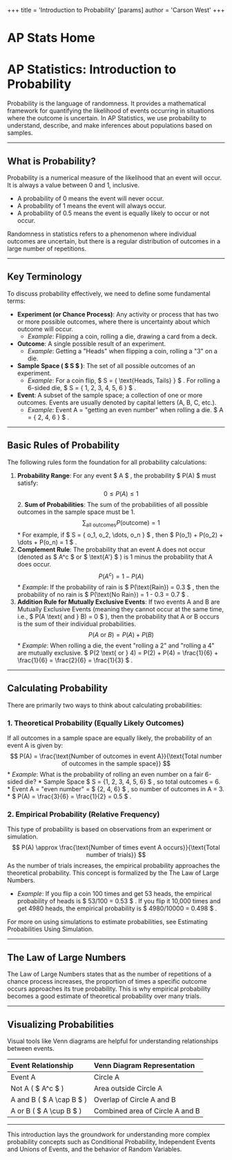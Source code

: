 +++
 title = 'Introduction to Probability'
[params]
	author = 'Carson West'
+++
# AP Stats Home
# AP Statistics: Introduction to Probability

Probability is the language of randomness. It provides a mathematical framework for quantifying the likelihood of events occurring in situations where the outcome is uncertain. In AP Statistics, we use probability to understand, describe, and make inferences about populations based on samples.

---

## What is Probability?

Probability is a numerical measure of the likelihood that an event will occur. It is always a value between 0 and 1, inclusive.
*   A probability of 0 means the event will never occur.
*   A probability of 1 means the event will always occur.
*   A probability of 0.5 means the event is equally likely to occur or not occur.

Randomness in statistics refers to a phenomenon where individual outcomes are uncertain, but there is a regular distribution of outcomes in a large number of repetitions.

---

## Key Terminology

To discuss probability effectively, we need to define some fundamental terms:

*   **Experiment (or Chance Process)**: Any activity or process that has two or more possible outcomes, where there is uncertainty about which outcome will occur.
    *   *Example*: Flipping a coin, rolling a die, drawing a card from a deck.
*   **Outcome**: A single possible result of an experiment.
    *   *Example*: Getting a "Heads" when flipping a coin, rolling a "3" on a die.
*   **Sample Space ( $ S $ )**: The set of all possible outcomes of an experiment.
    *   *Example*: For a coin flip,  $ S = \{ \text{Heads, Tails} \} $ . For rolling a 6-sided die,  $ S = \{ 1, 2, 3, 4, 5, 6 \} $ .
*   **Event**: A subset of the sample space; a collection of one or more outcomes. Events are usually denoted by capital letters (A, B, C, etc.).
    *   *Example*: Event A = "getting an even number" when rolling a die.  $ A = \{ 2, 4, 6 \} $ .

---

## Basic Rules of Probability

The following rules form the foundation for all probability calculations:

1.  **Probability Range**: For any event  $ A $ , the probability  $ P(A) $  must satisfy:
     $$ 0 \le P(A) \le 1 $$  2.  **Sum of Probabilities**: The sum of the probabilities of all possible outcomes in the sample space must be 1.
     $$  \sum_{\text{all outcomes}} P(\text{outcome}) = 1  $$      *   For example, if  $ S = \{ o_1, o_2, \dots, o_n \} $ , then  $ P(o_1) + P(o_2) + \dots + P(o_n) = 1 $ .
3.  **Complement Rule**: The probability that an event A does not occur (denoted as  $ A^c $  or  $ \text{A'} $ ) is 1 minus the probability that A does occur.
     $$  P(A^c) = 1 - P(A)  $$      *   *Example*: If the probability of rain is  $ P(\text{Rain}) = 0.3 $ , then the probability of no rain is  $ P(\text{No Rain}) = 1 - 0.3 = 0.7 $ .
4.  **Addition Rule for Mutually Exclusive Events**: If two events A and B are Mutually Exclusive Events (meaning they cannot occur at the same time, i.e.,  $ P(A \text{ and } B) = 0 $ ), then the probability that A or B occurs is the sum of their individual probabilities.
     $$  P(A \text{ or } B) = P(A) + P(B)  $$      *   *Example*: When rolling a die, the event "rolling a 2" and "rolling a 4" are mutually exclusive.  $ P(2 \text{ or } 4) = P(2) + P(4) = \frac{1}{6} + \frac{1}{6} = \frac{2}{6} = \frac{1}{3} $ .

---

## Calculating Probability

There are primarily two ways to think about calculating probabilities:

### 1. Theoretical Probability (Equally Likely Outcomes)

If all outcomes in a sample space are equally likely, the probability of an event A is given by:
 $$  P(A) = \frac{\text{Number of outcomes in event A}}{\text{Total number of outcomes in the sample space}}  $$  *   *Example*: What is the probability of rolling an even number on a fair 6-sided die?
    *   Sample Space  $ S = \{1, 2, 3, 4, 5, 6\} $ , so total outcomes = 6.
    *   Event A = "even number" =  $ \{2, 4, 6\} $ , so number of outcomes in A = 3.
    *    $ P(A) = \frac{3}{6} = \frac{1}{2} = 0.5 $ .

### 2. Empirical Probability (Relative Frequency)

This type of probability is based on observations from an experiment or simulation.
 $$  P(A) \approx \frac{\text{Number of times event A occurs}}{\text{Total number of trials}}  $$  As the number of trials increases, the empirical probability approaches the theoretical probability. This concept is formalized by the The Law of Large Numbers.
*   *Example*: If you flip a coin 100 times and get 53 heads, the empirical probability of heads is  $ 53/100 = 0.53 $ . If you flip it 10,000 times and get 4980 heads, the empirical probability is  $ 4980/10000 = 0.498 $ .

For more on using simulations to estimate probabilities, see Estimating Probabilities Using Simulation.

---

## The Law of Large Numbers

The Law of Large Numbers states that as the number of repetitions of a chance process increases, the proportion of times a specific outcome occurs approaches its true probability. This is why empirical probability becomes a good estimate of theoretical probability over many trials.

---

## Visualizing Probabilities

Visual tools like Venn diagrams are helpful for understanding relationships between events.

| **Event Relationship**          | **Venn Diagram Representation** |
| :------------------------------ | :------------------------------ |
| Event A                         | Circle A                        |
| Not A ( $ A^c $ )                   | Area outside Circle A           |
| A and B ( $ A \cap B $ )            | Overlap of Circle A and B       |
| A or B ( $ A \cup B $ )             | Combined area of Circle A and B |

---

This introduction lays the groundwork for understanding more complex probability concepts such as Conditional Probability, Independent Events and Unions of Events, and the behavior of Random Variables.